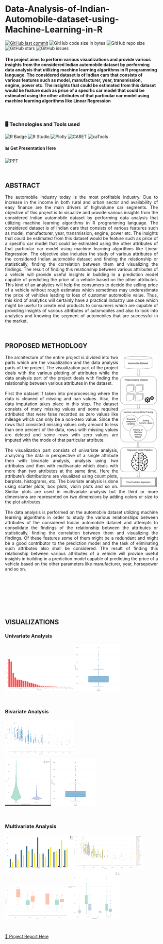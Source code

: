 # Data-Analysis-of-Indian-Automobile-dataset-using-Machine-Learning-in-R


[![GitHub last commit](https://img.shields.io/github/last-commit/Defcon27/Data-Analysis-of-Indian-Automobile-dataset-using-Machine-Learning-in-R?label=Last%20commit&color=green&logo=git&logoColor=white&style=flat-square)](https://github.com/Defcon27/Data-Analysis-of-Indian-Automobile-dataset-using-Machine-Learning-in-R)
![GitHub code size in bytes](https://img.shields.io/github/languages/code-size/Defcon27/Data-Analysis-of-Indian-Automobile-dataset-using-Machine-Learning-in-R?label=Code%20size&logo=python&logoColor=white&style=flat-square)
![GitHub repo size](https://img.shields.io/github/repo-size/Defcon27/Data-Analysis-of-Indian-Automobile-dataset-using-Machine-Learning-in-R?label=Repo%20size&color=red&logo=github&logoColor=white&style=flat-square)
![GitHub stars](https://img.shields.io/github/stars/Defcon27/Data-Analysis-of-Indian-Automobile-dataset-using-Machine-Learning-in-R?label=Stars&logo=github&style=flat-square)
![GitHub issues](https://img.shields.io/github/issues/Defcon27/Data-Analysis-of-Indian-Automobile-dataset-using-Machine-Learning-in-R?label=Issues&color=yellow&logo=github&style=flat-square)


#### The project aims to perform various visualizations and provide various insights from the considered Indian automobile dataset by performing data analysis that utilizing machine learning algorithms in R programming language. The considered dataset is of Indian cars that consists of various features such as model, manufacturer, year, transmission, engine, power etc. The insights that could be estimated from this dataset would be feature such as price of a specific car model that could be estimated using the other attributes of that particular car model using machine learning algorithms like Linear Regression

<br>

### 🖥️ Technologies and Tools used
![R Badge](https://img.shields.io/badge/r%20programming-%23276DC3.svg?&style=for-the-badge&logo=r&logoColor=white)
![R Studio](https://img.shields.io/badge/R%20Studio-9cf.svg?&style=for-the-badge&logo=rstudio&logoColor=222222)
![Plotly](https://img.shields.io/badge/Plotly-49587c.svg?&style=for-the-badge&logo=power-bi&logoColor=white)
![CARET](https://img.shields.io/badge/CARET%20Package-red.svg?&style=for-the-badge)
![caTools](https://img.shields.io/badge/catools-00B274.svg?&style=for-the-badge)


#### 📊 Get Presentation Here  
[![PPT](https://img.shields.io/badge/PRESENTATION-D83B01.svg?&style=for-the-badge&logo=microsoft-powerpoint&logoColor=white)](https://drive.google.com/file/d/1XaMyFvpge_dcYuNRpxz7rg_LL3TzqVXQ/view?usp=sharing)


<p><br><p>


## ABSTRACT
<p align="justify">
The automobile industry today is the most profitable industry. Due to increase in the income in both rural and urban sector and availability of easy finance are the main drivers of highvolume car segments. The objective of this project is to visualize and provide various insights from the considered Indian automobile dataset by performing data analysis that utilizing machine learning algorithms in R programming language. The considered dataset is of Indian cars that consists of various features such as model, manufacturer, year, transmission, engine, power etc. The insights that could be estimated from this dataset would be feature such as price of a specific car model that could be estimated using the other attributes of that particular car model using machine learning algorithms like Linear Regression. The objective also includes the study of various attributes of the considered Indian automobile dataset and finding the relationship or statistically, finding the correlation between them and visualizing the findings. The result of finding this relationship between various attributes of a vehicle will provide useful insights in building in a prediction model capable of predicting the price of a vehicle based on the other attributes. This kind of an analytics will help the consumers to decide the selling price of a vehicle without rough estimates which sometimes may underestimate the price of vehicles leading to loss of customer automobile value. Thus, this kind of analytics will certainly have a practical industry use case which might be useful to create end products to consumers which are capable of providing insights of various attributes of automobiles and also to look into analytics and knowing the segment of automobiles that are successful in the market.
</p>

<br>

## PROPOSED METHODLOGY

<img align="right" src='Docs/achitecture.png' width=26%/>

<p align="justify">
The architecture of the entire project is divided into two parts which are the visualization and the data analysis parts of the project. The visualization part of the project deals with the various plotting of attributes while the data analysis part of the project deals with finding the relationship between various attributes in the dataset.<br><br>
First the dataset if taken into preprocessing where the data is cleaned of missing and nan values. Also, the data imputation takes place in this step. The dataset consists of many missing values and some required attributed that were false recorded as zero values like mileage which can only be a non-zero value. Since the rows that consisted missing values only amount to less than one percent of the data, rows with missing values are deleted and some rows with zero values are imputed with the mode of that particular attribute.<br><br>
The visualization part consists of univariate analysis, analyzing the data in perspective of a single attribute then with bivariate analysis, analysis using two attributes and then with multivariate which deals with more than two attributes at the same time. Here the attribute’s distributions are visualized using count plots, barplots, histograms, etc. The bivariate analysis is done using scatter plots, box plots, violin plots and so on. Similar plots are used in multivariate analysis but the third or more dimensions are represented on two dimensions by adding colors or size to the plot attributes.<br><br>
The data analysis is performed on the automobile dataset utilizing machine learning algorithms in order to study the various relationships between attributes of the considered Indian automobile dataset and attempts to consolidate the findings of the relationship between the attributes or statistically, finding the correlation between them and visualizing the findings. Of these features some of them might be a redundant and might be a good contributor to the prediction model and the task of eliminating such attributes also shall be considered. The result of finding this relationship between various attributes of a vehicle will provide useful insights in building in a prediction model capable of predicting the price of a vehicle based on the other parameters like manufacturer, year, horsepower and so on.
</p>

<br>
<p><br></pr>
<p><br></pr>
<p><br></pr>

## VISUALIZATIONS

### Univariate Analysis

<p><img src='Docs/Plots/uni_bar.gif' width=45%/><img src='Docs/Plots/uni_box.gif' width=30%></p>

<p><br><p>


### Bivariate Analysis
<p><img align="middle" src='Docs/Plots/bi_sc.gif' width=45%/></p>
<p><img src='Docs/Plots/bi_vio.gif' width=30%/><img src='Docs/Plots/uni_box.gif' width=30%/></p>

<p><br><p>

### Multivariate Analysis
<p align="left"><img src='Docs/Plots/mul_bar.gif' width=45%/><img src='Docs/Plots/mul_sc.gif' width=45%/>
<br><img src='Docs/Plots/mul_box.gif' width=45%/><img src='Docs/Plots/mul_box2.gif' width=30%/></p>

<p><br><p>

[📃 Project Report Here](/Docs/Report.pdf)




